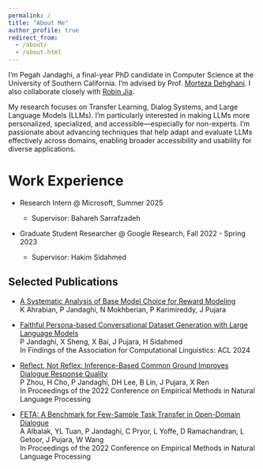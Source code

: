 ```yaml
---
permalink: /
title: "About Me"
author_profile: true
redirect_from: 
  - /about/
  - /about.html
---
```


I’m Pegah Jandaghi, a final-year PhD candidate in Computer Science at the University of Southern California. 
I’m advised by Prof. [Morteza Dehghani](https://scholar.google.com/citations?user=my6AUyAAAAAJ&hl=en). 
I also collaborate closely with [Robin Jia](https://robinjia.github.io/).


My research focuses on Transfer Learning, Dialog Systems, and Large Language Models (LLMs). 
I’m particularly interested in making LLMs more personalized, specialized, and accessible—especially for non-experts.
I’m passionate about advancing techniques that help adapt and evaluate LLMs effectively across domains, enabling broader accessibility and usability for diverse applications.

[//]: # (In my work, I apply these methods to help other scientists in practical settings such as:)

[//]: # (* Code assistants & debugging, where I tailor models to understand and fix real-world programming errors)

[//]: # (* Math-specialized assistants, developing LLM-based tools that support mathematicians in exploring, proving, and communicating complex concepts)

[//]: # (* Social-science analysis, using LLMs to extract insights and support nuanced interpretation of qualitative data)

[//]: # ()


[//]: # (News )

[//]: # (------)

[//]: # ()

Work Experience
======
* Research Intern @ Microsoft, Summer 2025 <br>
  * Supervisor: Bahareh Sarrafzadeh

* Graduate Student Researcher @ Google Research, Fall 2022 - Spring 2023<br>
  * Supervisor: Hakim Sidahmed


Selected Publications
------
* [A Systematic Analysis of Base Model Choice for Reward Modeling](https://arxiv.org/abs/2505.10775)<br>
K Ahrabian, P Jandaghi, N Mokhberian, P Karimireddy, J Pujara

[//]: # (* [T-Measure: A Measure for Model Transferability]&#40;&#41;<br>)

[//]: # (P Jandaghi, P Zhou, A Albalak, J Pujara)

* [Faithful Persona-based Conversational Dataset Generation with Large Language Models](https://arxiv.org/abs/2312.10007.pdf)<br>
  P Jandaghi, X Sheng, X Bai, J Pujara, H Sidahmed <br>
  In Findings of the Association for Computational Linguistics: ACL 2024

* [Reflect, Not Reflex: Inference-Based Common Ground Improves Dialogue Response Quality](https://aclanthology.org/2022.emnlp-main.714.pdf)<br>
  P Zhou, H Cho, P Jandaghi, DH Lee, B Lin, J Pujara, X Ren <br>
  In Proceedings of the 2022 Conference on Empirical Methods in Natural Language Processing

* [FETA: A Benchmark for Few-Sample Task Transfer in Open-Domain Dialogue](https://aclanthology.org/2022.emnlp-main.751.pdf) <br>
  A Albalak, YL Tuan, P Jandaghi, C Pryor, L Yoffe, D Ramachandran, L Getoor, J Pujara, W Wang <br>
  In Proceedings of the 2022 Conference on Empirical Methods in Natural Language Processing


